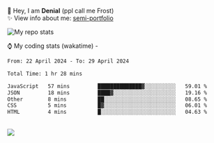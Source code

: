 🤚 Hey, I am **Denial** (ppl call me Frost)  
✨ View info about me: [semi-portfolio](https://frostx.is-a.dev)

<img alt="My repo stats" src="https://github-readme-stats.vercel.app/api?username=FrostX-Official&show_icons=true&theme=radical">

⌚ My coding stats (wakatime) -

<!--START_SECTION:waka-->

```txt
From: 22 April 2024 - To: 29 April 2024

Total Time: 1 hr 28 mins

JavaScript   57 mins         ██████████████▓░░░░░░░░░░   59.01 %
JSON         18 mins         ████▓░░░░░░░░░░░░░░░░░░░░   19.16 %
Other        8 mins          ██░░░░░░░░░░░░░░░░░░░░░░░   08.65 %
CSS          5 mins          █▓░░░░░░░░░░░░░░░░░░░░░░░   06.01 %
HTML         4 mins          █░░░░░░░░░░░░░░░░░░░░░░░░   04.63 %
```

<!--END_SECTION:waka-->
<br>
<img src="https://spotify-github-profile.vercel.app/api/view.svg?uid=31srkkuzzvig3lqyqlakxnoqfz6y&cover_image=true&theme=default&show_offline=true&background_color=0d1117&interchange=false&bar_color=7024ff">
